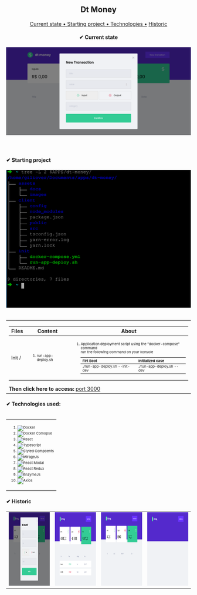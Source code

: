<div>
    <header>
        <div>
            <h2>Dt Money</h2>
            <p align="center">
                <a href="#current-state">Current state • </a>
                <a href="#start-docker">Starting project • </a>
                <a href="#techs">Technologies •</a>
                <a href="#historic">Historic </a>
            </p>
        </div>
        <div id="current-state">
            <h4>✔ Current state</h4>
            <img src="assets/images/dt-money.04.png" alt="">
        </div>
    </header>
    <div>
        <h4>✔ Starting project</h4>
        <img src="assets/images/dt-money.tree.png" alt="">
        <br>
        <br>
    </div>
    <table>
        <tbody id="start-docker">
            <tr>
                <td>
                    <div>
                        <table>
                            <thead>
                                <tr>
                                    <th>Files</th>
                                    <th>Content</th>
                                    <th>About</th>
                                </tr>
                            </thead>
                            <tbody>
                                <tr>
                                    <td>
                                        <div style="font-size: 0.8rem"> Init /</div>
                                    </td>
                                    <td>
                                        <ol>
                                            <li style="font-size: 0.6rem">run-app-deploy.sh</li>
                                        </ol>
                                    </td>
                                    <td>
                                        <ol>
                                            <li style="font-size: 0.6rem">Application deployment script using the "docker-compose" command<br>run the following command on your konsole<br>
                                                <table>
                                                    <thead>
                                                        <tr>
                                                            <th>Firt Boot</th>
                                                            <th>Initialized case</th>
                                                        </tr>
                                                    </thead>
                                                    <tbody>
                                                        <tr>
                                                            <td>
                                                                <div style="font-size: 0.6rem">./run-app-deploy.sh --init-dev</div>
                                                            </td>
                                                            <td>
                                                                <div style="font-size: 0.6rem">./run-app-deploy.sh --dev</div>
                                                            </td>
                                                        </tr>
                                                    </tbody>
                                                </table>
                                            </li>
                                        </ol>
                                    </td>
                                </tr>
                            </tbody>
                        </table>
                    </div>
                    <strong>Then click here to access:</strong>
                    <a href="http://localhost:3013">port 3000</a>
                </td>
            </tr>
        </tbody>
    </table>
    <table id="techs">
        <h4>✔ Technologies used:</h4>
        <tbody>
            <div>
                <table>
                    <tbody>
                        <tr>
                            <td>
                                <ol>
                                    <li style="font-size: 0.6rem">
                                        <img alt="Docker" src="https://github.com/docker/docker.github.io"></img>
                                    </li>
                                    <li style="font-size: 0.6rem">
                                        <img alt="Docker Comopse" src="https://github.com/docker/compose"></img>
                                    </li>
                                    <li style="font-size: 0.6rem">
                                        <img alt="React" src="https://github.com/facebook/react"></img>
                                    </li>
                                    <li style="font-size: 0.6rem">
                                        <img alt="Typescript" src="https://github.com/microsoft/TypeScript"></img>
                                    </li>
                                    <li style="font-size: 0.6rem">
                                        <img alt="Styled Compoents" src="https://github.com/styled-components/styled-components"></img>
                                    </li>
                                    <li style="font-size: 0.6rem">
                                        <img alt="MirageJs" src="https://github.com/miragejs/miragejs"></img>
                                    </li>
                                    <li style="font-size: 0.6rem">
                                        <img alt="React Modal" src="https://github.com/reactjs/react-modal"></img>
                                    </li>
                                    <li style="font-size: 0.6rem">
                                        <img alt="React Redux" src="https://github.com/reduxjs/react-redux"></img>
                                    </li>
                                    <li style="font-size: 0.6rem">
                                        <img alt="EnzymeJs" src="https://github.com/enzymejs/enzyme"></img>
                                    </li>
                                    <li style="font-size: 0.6rem">
                                        <img alt="Axios" src="https://github.com/axios/axios"></img>
                                    </li>
                                </ol>
                            </td>
                        </tr>
                    </tbody>
                </table>
            </div>
        </tbody>
    </table>
    <div id="historic">
        <h4>✔ Historic</h4>
        <table>
            <tbody>
                <tr>
                    <td><img src="assets/images/dt-money.04.png" width="200"  height="200" alt="+ New Transaction modal"></td>
                    <td><img src="assets/images/dt-money.03.png" width="200"  height="200" alt="+ Transactions table"></td>
                    <td><img src="assets/images/dt-money.02.png" width="200"  height="200" alt="+ Summary"></td>
                    <td><img src="assets/images/dt-money.01.png" width="200"  height="200" alt="+ Header"></td>
                </tr>
            </tbody>
        </table>
    </div>
</div>
